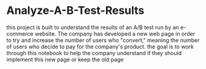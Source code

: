 # Analyze-A-B-Test-Results
this project is built to understand the results of an A/B test run by an e-commerce website.
The company has developed a new web page in order to try and increase the number of users who "convert," 
meaning the number of users who decide to pay for the company's product. the goal is to work through this
notebook to help the company understand if they should implement this new page or keep the old page
